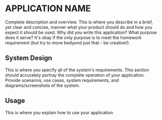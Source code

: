 # APPLICATION NAME
Complete description and overview.  This is where you describe in a brief, yet clear and concise, manner what your product should do and how you expect it should be used.  Why did you write this application? 
What purpose does it serve?  It's okay if the only purpose is to meet the homework requirement (but try to move bedyond just that - be creative!).

## System Design 
This is where you specify all of the system's requirements.  This section should accurately portray the complete operation of your application.  Provide scenarios, use cases, system requirements, and diagrams/screenshots of the system.

## Usage
This is where you explain how to use your application
